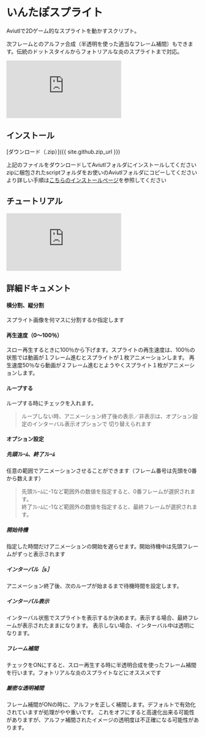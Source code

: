 # いんたぽスプライト

<!-- ゲーム実況でくそなプレイをさらした時（もし勢いをキープすべきなら）あなたが取るべき道は２つに一つです。今すぐ画面に配置されたあなたのアイコンを木っ端みじんに爆破するか、画面を丸ごと爆破して水に流すかです（暴論） -->
Aviutlで2Dゲーム的なスプライトを動かすスクリプト。

次フレームとのアルファ合成（半透明を使った適当なフレーム補間）もできます。伝統のドットスタイルからフォトリアルな炎のスプライトまで対応。

<!-- width="560" height="315" -->
<div class="tube1280x720"><iframe src="https://www.youtube.com/embed/yinve5RlOoo" frameborder="0" allow="accelerometer; autoplay; encrypted-media; gyroscope; picture-in-picture" allowfullscreen></iframe></div>

## インストール

[ダウンロード（.zip）]({{ site.github.zip_url }})

上記のファイルをダウンロードしてAviutlフォルダにインストールしてください  
zipに梱包されたscriptフォルダをお使いのAviutlフォルダにコピーしてください  
より詳しい手順は[こちらのインストールページ](./install)を参照してください

## チュートリアル
<div class="tube1280x720"><iframe src="https://docs.google.com/presentation/d/e/2PACX-1vQgOirKZ7He9heeSpjtTL8cejT5hyciIdcQhCJwcp3UKpLAI0f0FyT2gQK-PCMueTZwklNdXsYEBBxP/embed?start=false&loop=false&delayms=3000" frameborder="0" allowfullscreen="true" mozallowfullscreen="true" webkitallowfullscreen="true"></iframe></div>

## 詳細ドキュメント

#### 横分割、縦分割
スプライト画像を何マスに分割するか指定します

#### 再生速度（0～100％）
スロー再生するときに100％から下げます。スプライトの再生速度は、100％の状態では動画が１フレーム進むとスプライトが１枚アニメーションします。
再生速度50％なら動画が２フレーム進むとようやくスプライト１枚がアニメーションします。

#### ループする
ループする時にチェックを入れます。
> ループしない時、アニメーション終了後の表示／非表示は、オプション設定のインターバル表示オプションで
> 切り替えられます

#### オプション設定

##### 先頭ﾌﾚｰﾑ、終了ﾌﾚｰﾑ
任意の範囲でアニメーションさせることができます（フレーム番号は先頭を0番から数えます）
> 先頭ﾌﾚｰﾑに-1など範囲外の数値を指定すると、0番フレームが選択されます。  
> 終了ﾌﾚｰﾑに-1など範囲外の数値を指定すると、最終フレームが選択されます。

##### 開始待機
指定した時間だけアニメーションの開始を遅らせます。開始待機中は先頭フレームがずっと表示されます

##### インターバル［s］
アニメーション終了後、次のループが始まるまで待機時間を設定します。

##### インターバル表示
インターバル状態でスプライトを表示するか決めます。表示する場合、最終フレームが表示されたままになります。
表示しない場合、インターバル中は透明になります。

##### フレーム補間
チェックをONにすると、スロー再生する時に半透明合成を使ったフレーム補間を行います。フォトリアルな炎のスプライトなどにオススメです

##### 厳密な透明補間
フレーム補間がONの時に、アルファを正しく補間します。デフォルトで有効化されていますが処理がやや重いです。
これをオフにすると高速化出来る可能性がありますが、アルファ補間されたイメージの透明度は不正確になる可能性があります。





